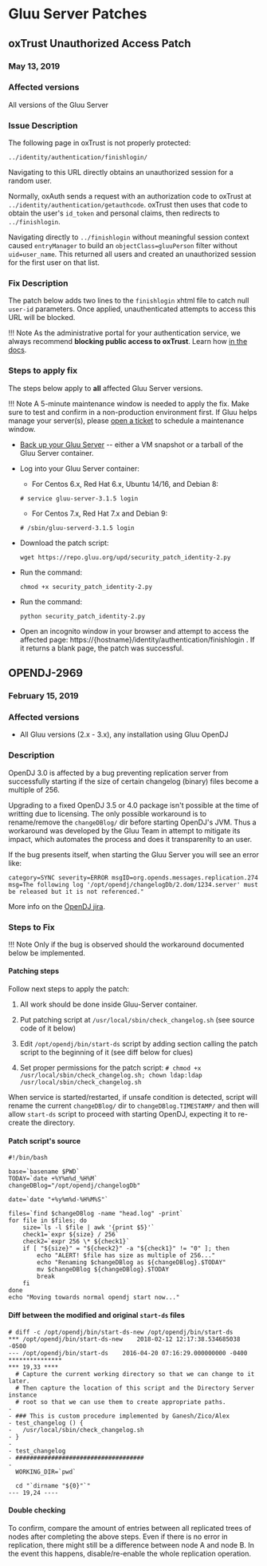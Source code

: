 # Gluu Server Patches

## oxTrust Unauthorized Access Patch
### May 13, 2019

### Affected versions
All versions of the Gluu Server

### Issue Description

The following page in oxTrust is not properly protected:

```
../identity/authentication/finishlogin/
```

Navigating to this URL directly obtains an unauthorized session for a random user.

Normally, oxAuth sends a request with an authorization code to oxTrust at `../identity/authentication/getauthcode`. oxTrust then uses that code to obtain the user's `id_token` and personal claims, then redirects to `../finishlogin`.

Navigating directly to `../finishlogin` without meaningful session context caused `entryManager` to build an `objectClass=gluuPerson` filter without `uid=user_name`. This returned all users and created an unauthorized session for the first user on that list.

### Fix Description

The patch below adds two lines to the `finishlogin` xhtml file to catch null `user-id` parameters. Once applied, unauthenticated attempts to access this URL will be blocked.

!!! Note
    As the administrative portal for your authentication service, we always recommend **blocking public access to oxTrust**. Learn how [in the docs](https://gluu.org/docs/ce/operation/security/#securing-oxtrust).
    
### Steps to apply fix

The steps below apply to **all** affected Gluu Server versions.

!!! Note
    A 5-minute maintenance window is needed to apply the fix. Make sure to test and confirm in a non-production environment first. If Gluu helps manage your server(s), please [open a ticket](https://support.gluu.org) to schedule a maintenance window.

- [Back up your Gluu Server](https://gluu.org/docs/ce/operation/backup/)  -- either a VM snapshot or a tarball of the Gluu Server container.
 
- Log into your Gluu Server container:

    - For Centos 6.x, Red Hat 6.x, Ubuntu 14/16, and Debian 8:
    
    ```
    # service gluu-server-3.1.5 login
    ```
    
    - For Centos 7.x, Red Hat 7.x and Debian 9:
    
    ```
    # /sbin/gluu-serverd-3.1.5 login
    ```

- Download the patch script:

    ```
    wget https://repo.gluu.org/upd/security_patch_identity-2.py
    ```
    
- Run the command:

    ```
    chmod +x security_patch_identity-2.py
    ```
    
- Run the command:

    ```
    python security_patch_identity-2.py
    ```
    
- Open an incognito window in your browser and attempt to access the affected page: https://{hostname}/identity/authentication/finishlogin . If it returns a blank page, the patch was successful.

## OPENDJ-2969 
### February 15, 2019

### Affected versions
- All Gluu versions (2.x - 3.x), any installation using Gluu OpenDJ

### Description
OpenDJ 3.0 is affected by a bug preventing replication server from successfully starting if the size of certain changelog (binary) files become a multiple of 256. 

Upgrading to a fixed OpenDJ 3.5 or 4.0 package isn't possible at the time of writting due to licensing. The only possible workaround is to rename/remove the `changeDBlog/` dir before starting OpenDJ's JVM. Thus a workaround was developed by the Gluu Team in attempt to mitigate its impact, which automates the process and does it transparenlty to an user.

If the bug presents itself, when starting the Gluu Server you will see an error like: 

`category=SYNC severity=ERROR msgID=org.opends.messages.replication.274 msg=The following log '/opt/opendj/changelogDb/2.dom/1234.server' must be released but it is not referenced."`

More info on the [OpenDJ jira](https://bugster.forgerock.org/jira/browse/OPENDJ-2969).

### Steps to Fix

!!! Note
    Only if the bug is observed should the workaround documented below be implemented.

#### Patching steps

Follow next steps to apply the patch:

1. All work should be done inside Gluu-Server container. 

1. Put patching script at `/usr/local/sbin/check_changelog.sh` (see source code of it below)   

1. Edit `/opt/opendj/bin/start-ds` script by adding section calling the patch script to the beginning of it (see diff below for clues)    
1. Set proper permissions for the patch script: `# chmod +x /usr/local/sbin/check_changelog.sh; chown ldap:ldap /usr/local/sbin/check_changelog.sh`

When service is started/restarted, if unsafe condition is detected, script will rename the current `changeDBlog/` dir to `changeDBlog.TIMESTAMP/` and then will allow `start-ds` script to proceed with starting OpenDJ, expecting it to re-create the directory.

#### Patch script's source

```
#!/bin/bash

base=`basename $PWD`
TODAY=`date +%Y%m%d_%H%M`
changeDBlog="/opt/opendj/changelogDb"

date=`date "+%y%m%d-%H%M%S"`

files=`find $changeDBlog -name "head.log" -print` 
for file in $files; do
	size=`ls -l $file | awk '{print $5}'`
	check1=`expr ${size} / 256`
	check2=`expr 256 \* ${check1}`
	if [ "${size}" = "${check2}" -a "${check1}" != "0" ]; then
		echo "ALERT! $file has size as multiple of 256..."
		echo "Renaming $changeDBlog as ${changeDBlog}.$TODAY"
		mv $changeDBlog ${changeDBlog}.$TODAY
		break
	fi
done
echo "Moving towards normal opendj start now..."
```

#### Diff between the modified and original `start-ds` files

```
# diff -c /opt/opendj/bin/start-ds-new /opt/opendj/bin/start-ds
*** /opt/opendj/bin/start-ds-new	2018-02-12 12:17:38.534685038 -0500
--- /opt/opendj/bin/start-ds	2016-04-20 07:16:29.000000000 -0400
***************
*** 19,33 ****
  # Capture the current working directory so that we can change to it later.
  # Then capture the location of this script and the Directory Server instance
  # root so that we can use them to create appropriate paths.
- 
- ### This is custom procedure implemented by Ganesh/Zico/Alex
- test_changelog () {
-   /usr/local/sbin/check_changelog.sh
- }
- 
- test_changelog
- ####################################
- 
  WORKING_DIR=`pwd`
  
  cd "`dirname "${0}"`"
--- 19,24 ----

```
#### Double checking

To confirm, compare the amount of entries between all replicated trees of nodes after completing the above steps. Even if there is no error in replication, there might still be a difference between node A and node B. In the event this happens, disable/re-enable the whole replication operation. 
